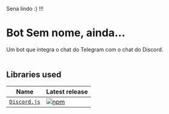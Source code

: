 Sena lindo :) !!!

# Bot Sem nome, ainda... 
Um bot que integra o chat do Telegram com o chat do Discord.
<br/><br/>



## Libraries used
| Name                 | Latest release           |
| -------------------- | ------------------------ |
| [`Discord.js`](/packages/discord.js)   | [![npm](https://img.shields.io/npm/v/discord.js.svg?style=flat-square)](https://www.npmjs.com/package/discord.js)         |
